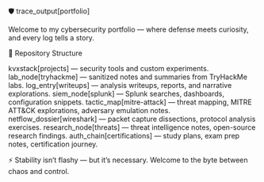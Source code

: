 🛡️ trace_output[portfolio]

Welcome to my cybersecurity portfolio — where defense meets curiosity, and every log tells a story.

📂 Repository Structure

kvxstack[projects] — security tools and custom experiments.
lab_node[tryhackme] — sanitized notes and summaries from TryHackMe labs.
log_entry[writeups] — analysis writeups, reports, and narrative explorations.
siem_node[splunk] — Splunk searches, dashboards, configuration snippets.
tactic_map[mitre-attack] — threat mapping, MITRE ATT&CK explorations, adversary emulation notes.
netflow_dossier[wireshark] — packet capture dissections, protocol analysis exercises.
research_node[threats] — threat intelligence notes, open-source research findings.
auth_chain[certifications] — study plans, exam prep notes, certification journey.

⚡ Stability isn’t flashy — but it’s necessary. Welcome to the byte between chaos and control.

